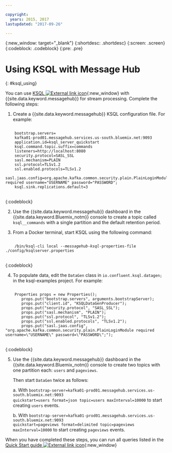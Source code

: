 ```yaml
---

copyright:
  years: 2015, 2017
lastupdated: "2017-09-26"

---
```


{:new_window: target="_blank"}
{:shortdesc: .shortdesc}
{:screen: .screen}
{:codeblock: .codeblock}
{:pre: .pre}

# Using KSQL with Message Hub
{: #ksql_using}

You can use [KSQL ![External link icon](../../icons/launch-glyph.svg "External link icon")](https://github.com/confluentinc/ksql){:new_window} with {{site.data.keyword.messagehub}} for stream processing. Complete the following steps:

1. Create a {{site.data.keyword.messagehub}} KSQL configuration file. For example:

<pre>
<code>
    bootstrap.servers=
    kafka01-prod01.messagehub.services.us-south.bluemix.net:9093
    application.id=ksql_server_quickstart
    ksql.command.topic.suffix=commands
    listeners=http://localhost:8080
    security.protocol=SASL_SSL
    sasl.mechanism=PLAIN
    ssl.protocol=TLSv1.2
    ssl.enabled.protocols=TLSv1.2
    sasl.jaas.config=org.apache.kafka.common.security.plain.PlainLoginModule required username="USERNAME" password="PASSWORD";
    ksql.sink.replications.default=3
</code>
</pre>
{:codeblock}

2. Use the {{site.data.keyword.messagehub}} dashboard in the {{site.data.keyword.Bluemix_notm}} console to create a topic called ```ksql__commands``` with a single partition and the default retention period.

3. From a Docker terminal, start KSQL using the following command:
<pre>
<code>
    /bin/ksql-cli local --<var class="keyword varname">messagehub-ksql-</var>properties-file ./config/ksqlserver.properties
</code>
</pre>
{:codeblock}

4. To populate data, edit the ```DataGen``` class in ```io.confluent.ksql.datagen;``` in the ksql-examples project. For example:

<pre>
<code>
    Properties props = new Properties();
       props.put("bootstrap.servers", arguments.bootstrapServer);
       props.put("client.id", "KSQLDataGenProducer");
       props.put("security.protocol", "SASL_SSL");
       props.put("sasl.mechanism", "PLAIN");
       props.put("ssl.protocol", "TLSv1.2");
       props.put("ssl.enabled.protocols", "TLSv1.2");
       props.put("sasl.jaas.config", "org.apache.kafka.common.security.plain.PlainLoginModule required username=\"USERNAME\" password=\"PASSWORD\";");
</code>
</pre>
{:codeblock}

5. Use the {{site.data.keyword.messagehub}} dashboard in the {{site.data.keyword.Bluemix_notm}} console to create two topics with one partition each: ```users``` and ```pageviews```. 

    Then start <code>DataGen</code> twice as follows:

    a. With <code>bootstrap-server=kafka01-prod01.messagehub.services.us-south.bluemix.net:9093 quickstart=users format=json topic=users maxInterval=10000</code> to start creating <code>users</code> events.

    b. With <code>bootstrap-server=kafka01-prod01.messagehub.services.us-south.bluemix.net:9093 quickstart=pageviews format=delimited topic=pageviews maxInterval=10000</code> to start creating <code>pageviews</code> events.

When you have completed these steps, you can run all queries listed in the [Quick Start guide ![External link icon](../../icons/launch-glyph.svg "External link icon")](https://github.com/confluentinc/ksql/tree/0.1.x/docs/quickstart#create-a-stream-and-table){:new_window}








